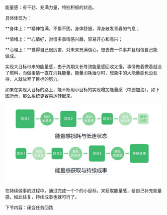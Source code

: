 能量感：有干劲、充满力量，特别积极的状态。

具体体现为：

**身体上：**精神饱满，不累不困，身体舒服，浑身散发青春的气息；

**情绪上：**心情好，对很多事情感兴趣，容易开心和高兴；

**心理上：**觉得自己很厉害，对未来充满信心，想去做一件事并且相信自己能做成。



实现大目标带来的能量感，由于周期太长导致能量感回收太慢，事情做着做着就没了燃料，而做事情一直在消耗能量，能量消耗殆尽时，想象中的大能量感也没获得，人就放弃了目标的努力。



如果在实现大目标的路上，能不断用小目标的实现增加能量感（中途加油），如下图所示，那么系统更容易运转起来。

![image-20250922143537538](./picture/image-20250922143537538.png) 

在持续做事的过程中，通过完成一个个的小目标，来获取能量感，给自己补充能量感，如此往复，持续成事也就可行了。



下节内容：闭合任务回路  